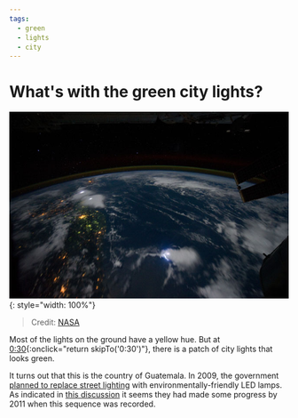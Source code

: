 ```yaml
---
tags:
  - green
  - lights
  - city
---
```

# What's with the green city lights?

![Guatemala](/images/alone/ISS028-E-33445.JPG){: style="width: 100%"}
> Credit: [NASA](https://eol.jsc.nasa.gov/SearchPhotos/photo.pl?mission=ISS028&roll=E&frame=33445)

Most of the lights on the ground have a yellow hue. But at [0:30](#){:onclick="return skipTo('0:30')"}, there is a patch of city lights that looks green.

It turns out that this is the country of Guatemala. In 2009, the government [planned to replace street lighting](https://m.centralamericadata.com/en/article/home/Guatemala_18_Million_for_Street_Lightning) with environmentally-friendly LED lamps. As indicated in [this discussion](https://www.reddit.com/r/askscience/comments/19yo2a/why_is_guatemala_green_during_the_international/) it seems they had made some progress by 2011 when this sequence was recorded.
